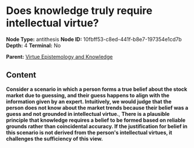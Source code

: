 # Does knowledge truly require intellectual virtue?

**Node Type:** antithesis
**Node ID:** 10fbff53-c8ed-441f-b8e7-197354e1cd7b
**Depth:** 4
**Terminal:** No

**Parent:** [Virtue Epistemology and Knowledge](virtue-epistemology-and-knowledge-synthesis-1c93c6ba-2951-4d12-a397-573c240cf892.md)

## Content

**Consider a scenario in which a person forms a true belief about the stock market due to guessing, and their guess happens to align with the information given by an expert. Intuitively, we would judge that the person does not know about the market trends because their belief was a guess and not grounded in intellectual virtue.**, **There is a plausible principle that knowledge requires a belief to be formed based on reliable grounds rather than coincidental accuracy. If the justification for belief in this scenario is not derived from the person's intellectual virtues, it challenges the sufficiency of this view.**
